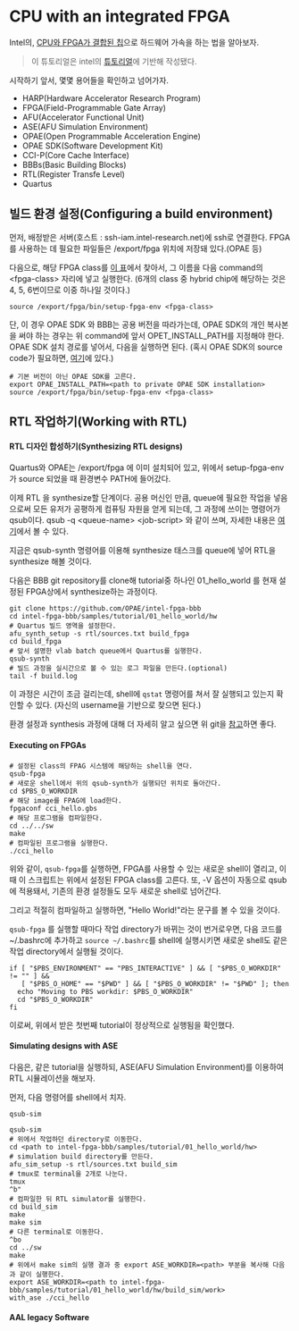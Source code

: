 # CPU with an integrated FPGA
Intel의, [CPU와 FPGA가 결합된 칩](https://www.nextplatform.com/2018/05/24/a-peek-inside-that-intel-xeon-fpga-hybrid-chip/)으로 하드웨어 가속을 하는 법을 알아보자.



> 이 튜토리얼은 intel의 [튜토리얼](https://wiki.intel-research.net/FPGA.html)에 기반해 작성됐다.

시작하기 앞서, 몇몇 용어들을 확인하고 넘어가자.

- HARP(Hardware Accelerator Research Program)
- FPGA(Field-Programmable Gate Array)
- AFU(Accelerator Functional Unit)
- ASE(AFU Simulation Environment)
- OPAE(Open Programmable Acceleration Engine)
- OPAE SDK(Software Development Kit)
- CCI-P(Core Cache Interface)
- BBBs(Basic Building Blocks)
- RTL(Register Transfe Level)
- Quartus


## 빌드 환경 설정(Configuring a build environment)

먼저, 배정받은 서버(호스트 : ssh-iam.intel-research.net)에 ssh로 연결한다. FPGA를 사용하는 데 필요한 파일들은 /export/fpga 위치에 저장돼 있다.(OPAE 등)

다음으로, 해당 FPGA class를 [이 표](https://wiki.intel-research.net/FPGA.html#id2)에서 찾아서, 그 이름을 다음 command의 \<fpga-class> 자리에 넣고 실행한다. (6개의 class 중 hybrid chip에 해당하는 것은 4, 5, 6번이므로 이중 하나일 것이다.)

```shell
source /export/fpga/bin/setup-fpga-env <fpga-class>
```

단, 이 경우 OPAE SDK 와 BBB는 공용 버전을 따라가는데, OPAE SDK의 개인 복사본을 써야 하는 경우는 위 command에 앞서 OPET_INSTALL_PATH를 지정해야 한다. OPAE SDK 설치 경로를 넣어서, 다음을 실행하면 된다. (혹시 OPAE SDK의 source code가 필요하면, [여기](https://github.com/OPAE/opae-sdk)에 있다.)

```shell
# 기본 버전이 아닌 OPAE SDK를 고른다.
export OPAE_INSTALL_PATH=<path to private OPAE SDK installation>
source /export/fpga/bin/setup-fpga-env <fpga-class>
```


## RTL 작업하기(Working with RTL)

#### RTL 디자인 합성하기(Synthesizing RTL designs)

Quartus와 OPAE는 /export/fpga 에 이미 설치되어 있고, 위에서 setup-fpga-env 가 source 되었을 때 환경변수 PATH에 들어갔다.

이제 RTL 을 synthesize할 단계이다. 공용 머신인 만큼, queue에 필요한 작업을 넣음으로써 모든 유저가 공평하게 컴퓨팅 자원을 얻게 되는데, 그 과정에 쓰이는 명령어가 qsub이다. qsub -q \<queue-name> \<job-script> 와 같이 쓰며, 자세한 내용은 [여기](https://wiki.intel-research.net/Introduction.html#how-to-submit-a-task)에서 볼 수 있다.

지금은 qsub-synth 명령어를 이용해 synthesize 태스크를 queue에 넣어 RTL을 synthesize 해볼 것이다.

다음은 BBB git repository를 clone해 tutorial중 하나인 01_hello_world 를 현재 설정된 FPGA상에서 synthesize하는 과정이다.


```shell
git clone https://github.com/OPAE/intel-fpga-bbb
cd intel-fpga-bbb/samples/tutorial/01_hello_world/hw
# Quartus 빌드 영역을 설정한다.
afu_synth_setup -s rtl/sources.txt build_fpga
cd build_fpga
# 앞서 설명한 vlab batch queue에서 Quartus를 실행한다.
qsub-synth
# 빌드 과정을 실시간으로 볼 수 있는 로그 파일을 만든다.(optional)
tail -f build.log
```

이 과정은 시간이 조금 걸리는데, shell에 ```qstat``` 명령어를 쳐서 잘 실행되고 있는지 확인할 수 있다. (자신의 username을 기반으로 찾으면 된다.)

환경 설정과 synthesis 과정에 대해 더 자세히 알고 싶으면 위 git을 [참고](https://github.com/OPAE/intel-fpga-bbb/tree/master/samples/tutorial)하면 좋다.



#### Executing on FPGAs


```shell
# 설정된 class의 FPAG 시스템에 해당하는 shell을 연다.
qsub-fpga
# 새로운 shell에서 위의 qsub-synth가 실행되던 위치로 돌아간다.
cd $PBS_O_WORKDIR
# 해당 image를 FPAG에 load한다.
fpgaconf cci_hello.gbs
# 해당 프로그램을 컴파일한다.
cd ../../sw
make
# 컴파일된 프로그램을 실행한다.
./cci_hello
```

위와 같이, ``` qsub-fpga ```를 실행하면, FPGA를 사용할 수 있는 새로운 shell이 열리고, 이때 이 스크립트는 위에서 설정된 FPGA class를 고른다. 또, -V 옵션이 자동으로 qsub에 적용돼서, 기존의 환경 설정들도 모두 새로운 shell로 넘어간다.

그리고 적절히 컴파일하고 실행하면, "Hello World!"라는 문구를 볼 수 있을 것이다.

``` qsub-fpga ```
를 실행할 때마다 작업 directory가 바뀌는 것이 번거로우면, 다음 코드를 ~/.bashrc에 추가하고 ``` source ~/.bashrc ```를 shell에 실행시키면 새로운 shell도 같은 작업 directory에서 실행될 것이다.

```shell
if [ "$PBS_ENVIRONMENT" == "PBS_INTERACTIVE" ] && [ "$PBS_O_WORKDIR" != "" ] &&
   [ "$PBS_O_HOME" == "$PWD" ] && [ "$PBS_O_WORKDIR" != "$PWD" ]; then
  echo "Moving to PBS workdir: $PBS_O_WORKDIR"
  cd "$PBS_O_WORKDIR"
fi
```


이로써, 위에서 받은 첫번째 tutorial이 정상적으로 실행됨을 확인했다.






#### Simulating designs with ASE

다음은, 같은 tutorial을 실행하되, ASE(AFU Simulation Environment)를 이용하여 RTL 시뮬레이션을 해보자.

먼저, 다음 명령어를 shell에서 치자.

```shell
qsub-sim
```

```shell
qsub-sim
# 위에서 작업하던 directory로 이동한다.
cd <path to intel-fpga-bbb/samples/tutorial/01_hello_world/hw>
# simulation build directory를 만든다.
afu_sim_setup -s rtl/sources.txt build_sim
# tmux로 terminal을 2개로 나눈다.
tmux
^b"
# 컴파일한 뒤 RTL simulator를 실행한다.
cd build_sim
make
make sim
# 다른 terminal로 이동한다.
^bo
cd ../sw
make
# 위에서 make sim의 실행 결과 중 export ASE_WORKDIR=<path> 부분을 복사해 다음과 같이 실행한다.
export ASE_WORKDIR=<path to intel-fpga-bbb/samples/tutorial/01_hello_world/hw/build_sim/work>
with_ase ./cci_hello
```


#### AAL legacy Software
